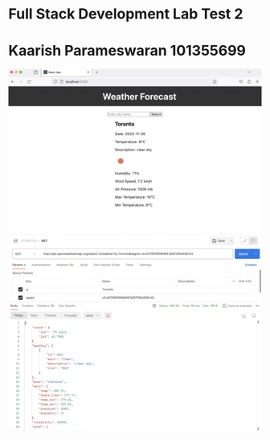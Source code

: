 # Full Stack Development Lab Test 2
# Kaarish Parameswaran 101355699

![LabTest 2 Output](images/labtest2_output.png)
![LabTest 2 PostMan](images/labtest2_postman.png)

